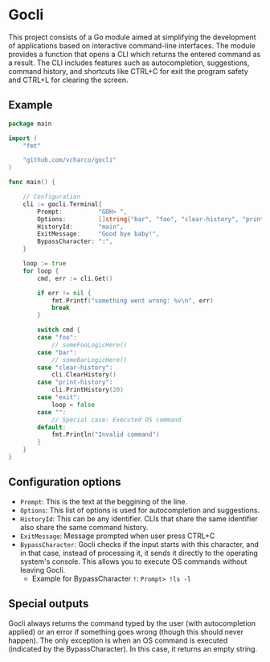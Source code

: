 # Gocli

This project consists of a Go module aimed at simplifying the development of applications based on interactive command-line interfaces. The module provides a function that opens a CLI which returns the entered command as a result.
The CLI includes features such as autocompletion, suggestions, command history, and shortcuts like CTRL+C for exit the program safety and CTRL+L for clearing the screen.

## Example

```go
package main

import (
	"fmt"

	"github.com/vcharco/gocli"
)

func main() {

	// Configuration
	cli := gocli.Terminal{
		Prompt:          "GOH> ",
		Options:         []string{"bar", "foo", "clear-history", "print-history"},
		HistoryId:       "main",
		ExitMessage:     "Good bye baby!",
		BypassCharacter: ":",
	}

	loop := true
	for loop {
		cmd, err := cli.Get()

		if err != nil {
			fmt.Printf("something went wrong: %v\n", err)
			break
		}

		switch cmd {
		case "foo":
			// someFooLogicHere()
		case "bar":
			// someBarLogicHere()
		case "clear-history":
			cli.ClearHistory()
		case "print-history":
			cli.PrintHistory(20)
		case "exit":
			loop = false
		case "":
			// Special case: Executed OS command
		default:
			fmt.Println("Invalid command")
		}
	}
}
```

## Configuration options

- `Prompt`: This is the text at the beggining of the line.
- `Options`: This list of options is used for autocompletion and suggestions.
- `HistoryId`: This can be any identifier. CLIs that share the same identifier also share the same command history.
- `ExitMessage`: Message prompted when user press CTRL+C
- `BypassCharacter`: Gocli checks if the input starts with this character, and in that case, instead of processing it, it sends it directly to the operating system's console. This allows you to execute OS commands without leaving Gocli.
  - Example for BypassCharacter `!`: `Prompt> !ls -l`

## Special outputs

Gocli always returns the command typed by the user (with autocompletion applied) or an error if something goes wrong (though this should never happen). The only exception is when an OS command is executed (indicated by the BypassCharacter). In this case, it returns an empty string.
